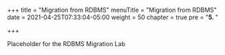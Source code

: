 +++
title = "Migration from RDBMS"
menuTitle = "Migration from RDBMS"
date = 2021-04-25T07:33:04-05:00
weight = 50
chapter = true
pre = "<b>5. </b>"

+++

Placeholder for the RDBMS Migration Lab
